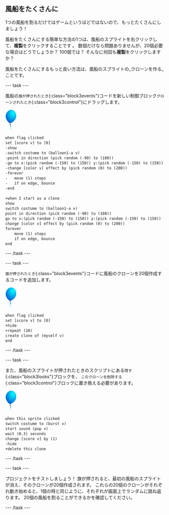 ## 風船をたくさんに

1つの風船を割るだけではゲームというほどではないので、もっとたくさんにしましょう！

風船をたくさんにする簡単な方法の1つは、風船のスプライトを右クリックして、**複製**をクリックすることです 。 数個だけなら問題ありませんが、20個必要な場合はどうでしょうか？ 100個では？ そんなに何回も**複製**をクリックしますか？

風船をたくさんにするもっと良い方法は、風船のスプライトの_クローンを作る_ことです。

--- task ---

風船の`旗が押されたとき`{:class="block3events"}コードを新しい制御ブロック`クローンされたとき`{:class="block3control"}にドラッグします。

![風船のスプライト](images/balloon-sprite.png)

```blocks3
when flag clicked
set [score v] to [0]
-show
-switch costume to (balloon1-a v)
-point in direction (pick random (-90) to (180))
-go to x:(pick random (-150) to (150)) y:(pick random (-150) to (150))
-change [color v] effect by (pick random (0) to (200))
-forever
-   move (1) steps
-   if on edge, bounce
-end

+when I start as a clone
show
switch costume to (balloon1-a v)
point in direction (pick random (-90) to (180))
go to x:(pick random (-150) to (150)) y:(pick random (-150) to (150))
change [color v] effect by (pick random (0) to (200))
forever
    move (1) steps
    if on edge, bounce
end
```

--- /task ---

--- task ---

`旗が押されたとき`{:class="block3events"}コードに風船のクローンを20個作成するコードを追加します。

![風船のスプライト](images/balloon-sprite.png)

```blocks3
when flag clicked
set [score v] to [0]
+hide
+repeat (20)
create clone of (myself v)
end
```

--- /task ---

--- task ---

また、風船のスプライトが押されたときのスクリプトにある`隠す`{:class="block3looks"}ブロックを、 `このクローンを削除する`{:class="block3control"}ブロックに置き換える必要があります。

![風船のスプライト](images/balloon-sprite.png)

```blocks3
when this sprite clicked
switch costume to (burst v)
start sound (pop v)
wait (0.3) seconds
change [score v] by (1)
-hide
+delete this clone
```

--- /task ---


--- task ---

プロジェクトをテストしましょう！ 旗が押されると、最初の風船のスプライトが消え、そのクローンが20個作成されます。 これらの20個のクローンがそれぞれ動き始めると、1個の時と同じように、それぞれが画面上でランダムに跳ね返ります。 20個の風船を割ることができるかを確認してください。

--- /task ---

